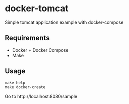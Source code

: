 # docker-tomcat

Simple tomcat application example with docker-compose

## Requirements

- Docker + Docker Compose
- Make

## Usage

```
make help
make docker-create
```

Go to http://localhost:8080/sample
